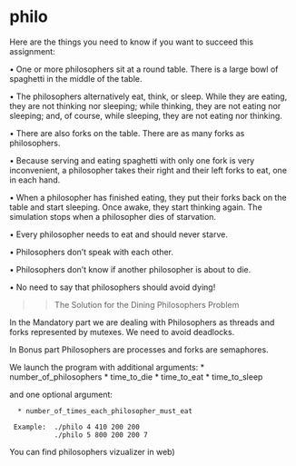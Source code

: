 # philo

Here are the things you need to know if you want to succeed this assignment:

• One or more philosophers sit at a round table.
There is a large bowl of spaghetti in the middle of the table.

• The philosophers alternatively eat, think, or sleep.
While they are eating, they are not thinking nor sleeping; while thinking, they are not eating nor sleeping; 
and, of course, while sleeping, they are not eating nor thinking.

• There are also forks on the table. There are as many forks as philosophers.

• Because serving and eating spaghetti with only one fork is very inconvenient, a 
philosopher takes their right and their left forks to eat, one in each hand.

• When a philosopher has finished eating, they put their forks back on the table and start sleeping. 
Once awake, they start thinking again. The simulation stops when a philosopher dies of starvation.

• Every philosopher needs to eat and should never starve.

• Philosophers don’t speak with each other.

• Philosophers don’t know if another philosopher is about to die.

• No need to say that philosophers should avoid dying!

>> The Solution for the Dining Philosophers Problem

In the Mandatory part we are dealing with Philosophers as threads and forks represented by mutexes. 
We need to avoid deadlocks.

In Bonus part Philosophers are processes and forks are semaphores.

We launch the program with additional arguments:
        * number_of_philosophers 
        * time_to_die
        * time_to_eat
        * time_to_sleep
      
and one optional argument:
      
      * number_of_times_each_philosopher_must_eat
      
     Example:  ./philo 4 410 200 200  
               ./philo 5 800 200 200 7
          
You can find philosophers vizualizer in web)
